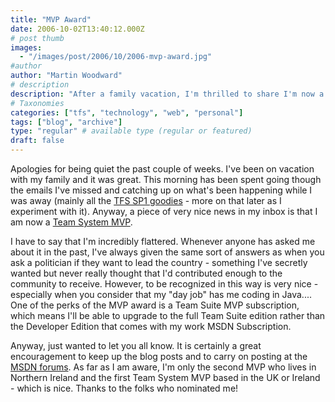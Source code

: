 ```yaml
---
title: "MVP Award"
date: 2006-10-02T13:40:12.000Z
# post thumb
images:
  - "/images/post/2006/10/2006-mvp-award.jpg"
#author
author: "Martin Woodward"
# description
description: "After a family vacation, I'm thrilled to share I'm now a Team System MVP, an honour that inspires me to continue my community contributions."
# Taxonomies
categories: ["tfs", "technology", "web", "personal"]
tags: ["blog", "archive"]
type: "regular" # available type (regular or featured)
draft: false
---
```

Apologies for being quiet the past couple of weeks.  I've been on vacation with my family and it was great.  This morning has been spent going though the emails I've missed and catching up on what's been happening while I was away (mainly all the [TFS SP1 goodies](http://blogs.msdn.com/bharry/archive/2006/09/26/772371.aspx) - more on that later as I experiment with it).  Anyway, a piece of very nice news in my inbox is that I am now a [Team System MVP](http://mvp.support.microsoft.com/communities/mvp.aspx?product=1&competency=Visual+Developer+-+Team+System&page=3).   

I have to say that I'm incredibly flattered.  Whenever anyone has asked me about it in the past, I've always given the same sort of answers as when you ask a politician if they want to lead the country - something I've secretly wanted but never really thought that I'd contributed enough to the community to receive.  However, to be recognized in this way is very nice - especially when you consider that my "day job" has me coding in Java....  One of the perks of the MVP award is a Team Suite MVP subscription, which means I'll be able to upgrade to the full Team Suite edition rather than the Developer Edition that comes with my work MSDN Subscription. 

Anyway, just wanted to let you all know.  It is certainly a great encouragement to keep up the blog posts and to carry on posting at the [MSDN forums](http://forums.microsoft.com/MSDN/default.aspx?ForumGroupID=5&SiteID=1).  As far as I am aware, I'm only the second MVP who lives in Northern Ireland and the first Team System MVP based in the UK or Ireland - which is nice.  Thanks to the folks who nominated me!